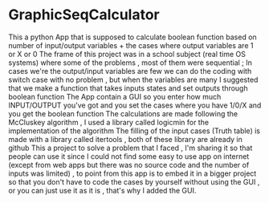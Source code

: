 # GraphicSeqCalculator
This a python App that is supposed to calculate boolean function based on number of input/output variables + the cases where output variables are 1 or X or 0 
The frame of this project was in a school subject (real time OS systems) where some of the problems , most of them were sequential ; In cases we're the output/input variables are few we can do the coding with switch case with no problem , but when the variables are many I suggested that we make a function that takes inputs states and set outputs through boolean function
The App contain a GUI so you enter how much INPUT/OUTPUT you've got and you set the cases where you have 1/0/X and you get the boolean function
The calculations are made following the McCluskey algorithm , I used a library called logicmin for the implementation of the algorithm
The filling of the input cases (Truth table) is made with a library called itertools , both of these library are already in github
This a project to solve a problem that I faced , I'm sharing it so that people can use it since I could not find some easy to use app on internet (except from web apps but there was no source code and the number of inputs was limited) , to point from this app is to embed it in a bigger project so that you don't have to code the cases by yourself without using the GUI , or you can just use it as it is , that's why I added the GUI.

